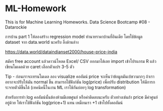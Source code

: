 # ML-Homework
This is for Machine Learning Homeworks.
Data Science Bootcamp #08 - Datarockie

การบ้าน part 1 ให้ลองสร้าง regression model ทำนายราคาบ้านที่อินเดีย โดยใช้ข้อมูล dataset จาก data.world นะครับ ลิ้งด้านล่าง

https://data.world/dataindianset2000/house-price-india

สมัคร free account แล้วดาวน์โหลด Excel/ CSV ออกมาได้เลย import เข้าโปรแกรม R แล้วเขียนโมเดลด้วย caret เลือกตัวแปร 3-5 ตัว

Tip - ก่อนเราจะเทรนโมเดล ลอง visualize คอลัมน์ price จะเห็นว่าข้อมูลมันเบ้ขวามากๆ ถ้าเราอยากจะปรับให้มัน normal ขึ้น สามารถใช้ฟังก์ชัน log(price) เพื่อปรับ distribution ให้มีการกระจายตัวดีขึ้นได้ (เทคนิคนี้ในงาน ML เราใช้กันบ่อยๆ log transformation)

สำหรับการทำ log คอลัมน์นั้นต้องห้ามมีเลขศูนย์ หรือค่าติดลบนะครับ ตัวอย่างเช่นถ้า price มีค่าศูนย์อยู่ด้วย ให้เราใช้ฟังก์ชัน log(price+1) แทน เหมือนเรา +1 เข้าไปทั้งคอลัมน์
